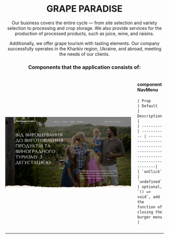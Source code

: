 <h1 align="center">GRAPE PARADISE</h1>

<p align="center">Our business covers the entire cycle — from site selection and variety selection to processing and crop storage. We also provide services for the production of processed products, such as juice, wine, and raisins.</p>

<p align="center">Additionally, we offer grape tourism with tasting elements. Our company successfully operates in the Kharkiv region, Ukraine, and abroad, meeting the needs of our clients.</p>

<h3 align="center">Components that the application consists of:</h3>

<div style="display: flex; align-items: center;">
  <img src="/public/images/readme/header-hero.webp" alt="hero images" width="400" style="margin-right: 20px;">
  <div>
    <h4>component NavMenu</h4>

    | Prop      | Default     | Description                                                          |
    | --------- | ----------- | ---------------------------------------------------------------------|
    | `onClick` | `undefined` | optional, `() => void`, add the function of closing the burger menu  |
  </div>
</div>

<hr>
